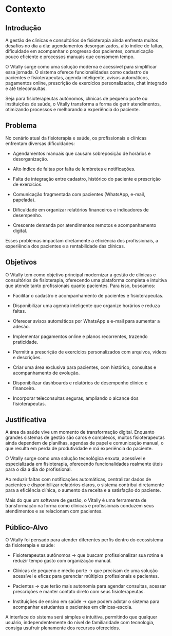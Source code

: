 # Contexto

## Introdução

A gestão de clínicas e consultórios de fisioterapia ainda enfrenta muitos desafios no dia a dia: agendamentos desorganizados, alto índice de faltas, dificuldade em acompanhar o progresso dos pacientes, comunicação pouco eficiente e processos manuais que consomem tempo.

O Vitally surge como uma solução moderna e acessível para simplificar essa jornada. O sistema oferece funcionalidades como cadastro de pacientes e fisioterapeutas, agenda inteligente, avisos automáticos, pagamentos online, prescrição de exercícios personalizados, chat integrado e até teleconsultas.

Seja para fisioterapeutas autônomos, clínicas de pequeno porte ou instituições de saúde, o Vitally transforma a forma de gerir atendimentos, otimizando processos e melhorando a experiência do paciente.

## Problema

No cenário atual da fisioterapia e saúde, os profissionais e clínicas enfrentam diversas dificuldades:

- Agendamentos manuais que causam sobreposição de horários e desorganização.

- Alto índice de faltas por falta de lembretes e notificações.

- Falta de integração entre cadastro, histórico do paciente e prescrição de exercícios.

- Comunicação fragmentada com pacientes (WhatsApp, e-mail, papelada).

- Dificuldade em organizar relatórios financeiros e indicadores de desempenho.

- Crescente demanda por atendimentos remotos e acompanhamento digital.

Esses problemas impactam diretamente a eficiência dos profissionais, a experiência dos pacientes e a rentabilidade das clínicas.

## Objetivos

O Vitally tem como objetivo principal modernizar a gestão de clínicas e consultórios de fisioterapia, oferecendo uma plataforma completa e intuitiva que atende tanto profissionais quanto pacientes. Para isso, buscamos:

- Facilitar o cadastro e acompanhamento de pacientes e fisioterapeutas.

- Disponibilizar uma agenda inteligente que organize horários e reduza faltas.

- Oferecer avisos automáticos por WhatsApp e e-mail para aumentar a adesão.

- Implementar pagamentos online e planos recorrentes, trazendo praticidade.

- Permitir a prescrição de exercícios personalizados com arquivos, vídeos e descrições.

- Criar uma área exclusiva para pacientes, com histórico, consultas e acompanhamento de evolução.

- Disponibilizar dashboards e relatórios de desempenho clínico e financeiro.

- Incorporar teleconsultas seguras, ampliando o alcance dos fisioterapeutas.

## Justificativa

A área da saúde vive um momento de transformação digital. Enquanto grandes sistemas de gestão são caros e complexos, muitos fisioterapeutas ainda dependem de planilhas, agendas de papel e comunicação manual, o que resulta em perda de produtividade e má experiência do paciente.

O Vitally surge como uma solução tecnológica enxuta, acessível e especializada em fisioterapia, oferecendo funcionalidades realmente úteis para o dia a dia do profissional.

Ao reduzir faltas com notificações automáticas, centralizar dados de pacientes e disponibilizar relatórios claros, o sistema contribui diretamente para a eficiência clínica, o aumento da receita e a satisfação do paciente.

Mais do que um software de gestão, o Vitally é uma ferramenta de transformação na forma como clínicas e profissionais conduzem seus atendimentos e se relacionam com pacientes.

## Público-Alvo

O Vitally foi pensado para atender diferentes perfis dentro do ecossistema da fisioterapia e saúde:

- Fisioterapeutas autônomos → que buscam profissionalizar sua rotina e reduzir tempo gasto com organização manual.

- Clínicas de pequeno e médio porte → que precisam de uma solução acessível e eficaz para gerenciar múltiplos profissionais e pacientes.

- Pacientes → que terão mais autonomia para agendar consultas, acessar prescrições e manter contato direto com seus fisioterapeutas.

- Instituições de ensino em saúde → que podem adotar o sistema para acompanhar estudantes e pacientes em clínicas-escola.

A interface do sistema será simples e intuitiva, permitindo que qualquer usuário, independentemente do nível de familiaridade com tecnologia, consiga usufruir plenamente dos recursos oferecidos.